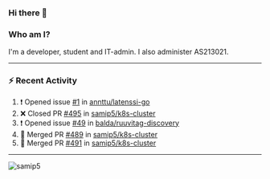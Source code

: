 ### Hi there 👋

### Who am I?
I'm a developer, student and IT-admin. I also administer AS213021.

---
### :zap: Recent Activity
<!--START_SECTION:activity-->
1. ❗️ Opened issue [#1](https://github.com/annttu/latenssi-go/issues/1) in [annttu/latenssi-go](https://github.com/annttu/latenssi-go)
2. ❌ Closed PR [#495](https://github.com/samip5/k8s-cluster/pull/495) in [samip5/k8s-cluster](https://github.com/samip5/k8s-cluster)
3. ❗️ Opened issue [#49](https://github.com/balda/ruuvitag-discovery/issues/49) in [balda/ruuvitag-discovery](https://github.com/balda/ruuvitag-discovery)
4. 🎉 Merged PR [#489](https://github.com/samip5/k8s-cluster/pull/489) in [samip5/k8s-cluster](https://github.com/samip5/k8s-cluster)
5. 🎉 Merged PR [#491](https://github.com/samip5/k8s-cluster/pull/491) in [samip5/k8s-cluster](https://github.com/samip5/k8s-cluster)
<!--END_SECTION:activity-->
---

<img align="center" src="https://github-readme-stats.vercel.app/api?username=samip5&show_icons=true" alt="samip5" />
